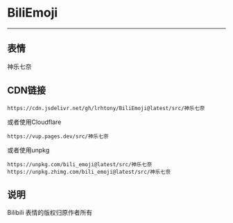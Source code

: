 # BiliEmoji
---
## 表情
神乐七奈
## CDN链接
```
https://cdn.jsdelivr.net/gh/lrhtony/BiliEmoji@latest/src/神乐七奈
```
或者使用Cloudflare
```
https://vup.pages.dev/src/神乐七奈
```
或者使用unpkg
```
https://unpkg.com/bili_emoji@latest/src/神乐七奈
https://unpkg.zhimg.com/bili_emoji@latest/src/神乐七奈
```
## 说明
Bilibili 表情的版权归原作者所有
